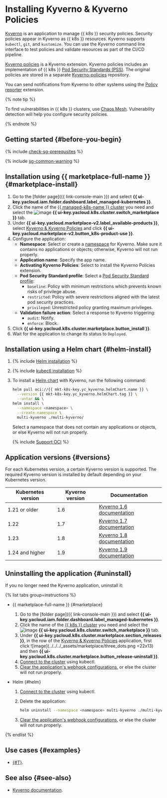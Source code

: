# Installing Kyverno & Kyverno Policies

[Kyverno](https://kyverno.io) is an application to manage {{ k8s }} security policies. Security policies appear in Kyverno as {{ k8s }} resources. Kyverno supports `kubectl`, `git`, and `kustomize`. You can use the Kyverno command line interface to test policies and validate resources as part of the CI/CD pipeline.

[Kyverno policies](https://github.com/kyverno/kyverno/tree/main/charts/kyverno-policies) is a Kyverno extension. Kyverno policies includes an implementation of {{ k8s }} [Pod Security Standards (PSS)](https://kubernetes.io/docs/concepts/security/pod-security-standards/). The original policies are stored in a separate [Kyverno-policies](https://github.com/kyverno/policies/tree/main/pod-security) repository.

You can send notifications from Kyverno to other systems using the [Policy reporter](/marketplace/products/yc/policy-reporter) extension.

{% note tip %}

To find vulnerabilities in {{ k8s }} clusters, use [Chaos Mesh](chaos-mesh.md). Vulnerability detection will help you configure security policies.

{% endnote %}

## Getting started {#before-you-begin}

{% include [check-sg-prerequsites](../../../_includes/managed-kubernetes/security-groups/check-sg-prerequsites-lvl3.md) %}

{% include [sg-common-warning](../../../_includes/managed-kubernetes/security-groups/sg-common-warning.md) %}

## Installation using {{ marketplace-full-name }} {#marketplace-install}

1. Go to the [folder page]({{ link-console-main }}) and select **{{ ui-key.yacloud.iam.folder.dashboard.label_managed-kubernetes }}**.
1. Click the name of the [{{ managed-k8s-name }} cluster](../../concepts/index.md#kubernetes-cluster) you need and select the ![image](../../../_assets/console-icons/shopping-cart.svg) **{{ ui-key.yacloud.k8s.cluster.switch_marketplace }}** tab.
1. Under **{{ ui-key.yacloud.marketplace-v2.label_available-products }}**, select [Kyverno & Kyverno Policies](/marketplace/products/yc/kyverno) and click **{{ ui-key.yacloud.marketplace-v2.button_k8s-product-use }}**.
1. Configure the application:
   * **Namespace**: Select or create a [namespace](../../concepts/index.md#namespace) for Kyverno. Make sure it contains no applications or objects; otherwise, Kyverno will not run properly.
   * **Application name**: Specify the app name.
   * **Activating Kyverno Policies**: Select to install the Kyverno Policies extension.
   * **Pod Security Standard profile**: Select a [Pod Security Standard profile](https://kubernetes.io/docs/concepts/security/pod-security-standards/):
     * `baseline`: Policy with minimum restrictions which prevents known risks of privilege abuse.
     * `restricted`: Policy with severe restrictions aligned with the latest pod security practices.
     * `privileged`: Unrestricted policy granting maximum privileges.
   * **Validation failure action**: Select a response to Kyverno triggering:
     * `audit`: Notify.
     * `enforce`: Block.
1. Click **{{ ui-key.yacloud.k8s.cluster.marketplace.button_install }}**.
1. Wait for the application to change its status to `Deployed`.

## Installation using a Helm chart {#helm-install}

1. {% include [Helm installation](../../../_includes/managed-kubernetes/helm-install.md) %}

1. {% include [kubectl installation](../../../_includes/managed-kubernetes/kubectl-install.md) %}

1. To install a [Helm chart](https://helm.sh/docs/topics/charts/) with Kyverno, run the following command:


   ```bash
   helm pull oci://{{ mkt-k8s-key.yc_kyverno.helmChart.name }} \
     --version {{ mkt-k8s-key.yc_kyverno.helmChart.tag }} \
     --untar && \
   helm install \
     --namespace <namespace> \
     --create-namespace \
     multi-kyverno ./multi-kyverno/
   ```


   Select a namespace that does not contain any applications or objects, or else Kyverno will not run properly.

   {% include [Support OCI](../../../_includes/managed-kubernetes/note-helm-experimental-oci.md) %}

## Application versions {#versions}

For each Kubernetes version, a certain Kyverno version is supported. The required Kyverno version is installed by default depending on your Kubernetes version.

|   Kubernetes version  | Kyverno version |       Documentation       |
| -------------------- | -------------- | ------------------------ |
| 1.21 or older |       1.6      | [Kyverno 1.6 documentation](https://release-1-6-0.kyverno.io/docs/) |
|         1.22         |       1.7      | [Kyverno 1.7 documentation](https://release-1-7-0.kyverno.io/docs/) |
|         1.23         |       1.8      | [Kyverno 1.8 documentation](https://release-1-8-0.kyverno.io/docs/) |
|      1.24 and higher     |       1.9      | [Kyverno 1.9 documentation](https://release-1-9-0.kyverno.io/docs/) |

## Uninstalling the application {#uninstall}

If you no longer need the Kyverno application, uninstall it:

{% list tabs group=instructions %}

- {{ marketplace-full-name }} {#marketplace}

   1. Go to the [folder page]({{ link-console-main }}) and select **{{ ui-key.yacloud.iam.folder.dashboard.label_managed-kubernetes }}**.
   1. Click the name of the [{{ k8s }} cluster](../../concepts/index.md#kubernetes-cluster) you need and select the ![image](../../../_assets/console-icons/shopping-cart.svg) **{{ ui-key.yacloud.k8s.cluster.switch_marketplace }}** tab.
   1. Under **{{ ui-key.yacloud.k8s.cluster.marketplace.section_releases }}**, in the row of the [Kyverno & Kyverno Policies](/marketplace/products/yc/kyverno) application, first click ![image](../../../_assets/marketplace/three_dots.png =22x13) and then **{{ ui-key.yacloud.k8s.cluster.marketplace.button_release-uninstall }}**.
   1. [Connect to the cluster](../connect/index.md#kubectl-connect) using kubectl.
   1. [Clear the application's webhook configurations](https://release-1-8-0.kyverno.io/docs/installation/#clean-up-webhook-configurations), or else the cluster will not run properly.

- Helm {#helm}

   1. [Connect to the cluster](../connect/index.md#kubectl-connect) using kubectl.
   1. Delete the application:

      ```bash
      helm uninstall --namespace <namespace> multi-kyverno ./multi-kyverno/
      ```

   1. [Clear the application's webhook configurations](https://release-1-8-0.kyverno.io/docs/installation/#clean-up-webhook-configurations), or else the cluster will not run properly.

{% endlist %}

## Use cases {#examples}

* [{#T}](../../tutorials/marketplace/kyverno.md).

## See also {#see-also}

* [Kyverno documentation](https://kyverno.io/docs/).
